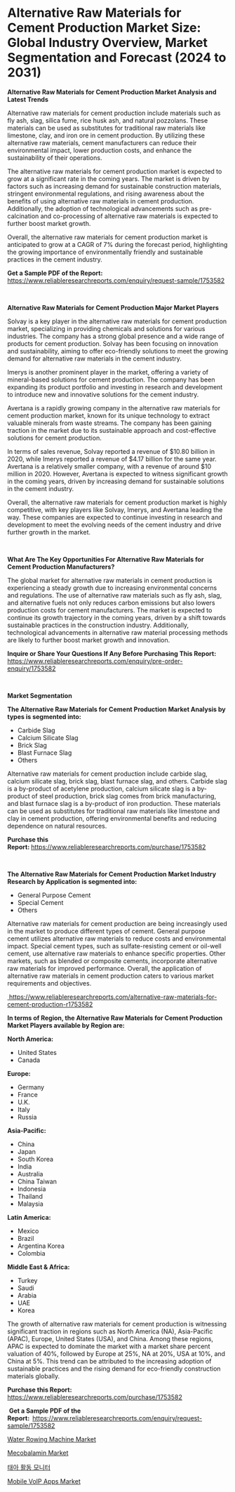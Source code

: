 <p><h1>Alternative Raw Materials for Cement Production Market Size: Global Industry Overview, Market Segmentation and Forecast (2024 to 2031)</h1></p><p><strong>Alternative Raw Materials for Cement Production Market Analysis and Latest Trends</strong></p>
<p><p>Alternative raw materials for cement production include materials such as fly ash, slag, silica fume, rice husk ash, and natural pozzolans. These materials can be used as substitutes for traditional raw materials like limestone, clay, and iron ore in cement production. By utilizing these alternative raw materials, cement manufacturers can reduce their environmental impact, lower production costs, and enhance the sustainability of their operations.</p><p>The alternative raw materials for cement production market is expected to grow at a significant rate in the coming years. The market is driven by factors such as increasing demand for sustainable construction materials, stringent environmental regulations, and rising awareness about the benefits of using alternative raw materials in cement production. Additionally, the adoption of technological advancements such as pre-calcination and co-processing of alternative raw materials is expected to further boost market growth.</p><p>Overall, the alternative raw materials for cement production market is anticipated to grow at a CAGR of 7% during the forecast period, highlighting the growing importance of environmentally friendly and sustainable practices in the cement industry.</p></p>
<p><strong>Get a Sample PDF of the Report:&nbsp;</strong> <a href="https://www.reliableresearchreports.com/enquiry/request-sample/1753582">https://www.reliableresearchreports.com/enquiry/request-sample/1753582</a></p>
<p>&nbsp;</p>
<p><strong>Alternative Raw Materials for Cement Production Major Market Players</strong></p>
<p><p>Solvay is a key player in the alternative raw materials for cement production market, specializing in providing chemicals and solutions for various industries. The company has a strong global presence and a wide range of products for cement production. Solvay has been focusing on innovation and sustainability, aiming to offer eco-friendly solutions to meet the growing demand for alternative raw materials in the cement industry.</p><p>Imerys is another prominent player in the market, offering a variety of mineral-based solutions for cement production. The company has been expanding its product portfolio and investing in research and development to introduce new and innovative solutions for the cement industry.</p><p>Avertana is a rapidly growing company in the alternative raw materials for cement production market, known for its unique technology to extract valuable minerals from waste streams. The company has been gaining traction in the market due to its sustainable approach and cost-effective solutions for cement production.</p><p>In terms of sales revenue, Solvay reported a revenue of $10.80 billion in 2020, while Imerys reported a revenue of $4.17 billion for the same year. Avertana is a relatively smaller company, with a revenue of around $10 million in 2020. However, Avertana is expected to witness significant growth in the coming years, driven by increasing demand for sustainable solutions in the cement industry.</p><p>Overall, the alternative raw materials for cement production market is highly competitive, with key players like Solvay, Imerys, and Avertana leading the way. These companies are expected to continue investing in research and development to meet the evolving needs of the cement industry and drive further growth in the market.</p></p>
<p>&nbsp;</p>
<p><strong>What Are The Key Opportunities For Alternative Raw Materials for Cement Production Manufacturers?</strong></p>
<p><p>The global market for alternative raw materials in cement production is experiencing a steady growth due to increasing environmental concerns and regulations. The use of alternative raw materials such as fly ash, slag, and alternative fuels not only reduces carbon emissions but also lowers production costs for cement manufacturers. The market is expected to continue its growth trajectory in the coming years, driven by a shift towards sustainable practices in the construction industry. Additionally, technological advancements in alternative raw material processing methods are likely to further boost market growth and innovation.</p></p>
<p><strong>Inquire or Share Your Questions If Any Before Purchasing This Report:</strong> <a href="https://www.reliableresearchreports.com/enquiry/pre-order-enquiry/1753582">https://www.reliableresearchreports.com/enquiry/pre-order-enquiry/1753582</a></p>
<p>&nbsp;</p>
<p><strong>Market Segmentation</strong></p>
<p><strong>The Alternative Raw Materials for Cement Production Market Analysis by types is segmented into:</strong></p>
<p><ul><li>Carbide Slag</li><li>Calcium Silicate Slag</li><li>Brick Slag</li><li>Blast Furnace Slag</li><li>Others</li></ul></p>
<p><p>Alternative raw materials for cement production include carbide slag, calcium silicate slag, brick slag, blast furnace slag, and others. Carbide slag is a by-product of acetylene production, calcium silicate slag is a by-product of steel production, brick slag comes from brick manufacturing, and blast furnace slag is a by-product of iron production. These materials can be used as substitutes for traditional raw materials like limestone and clay in cement production, offering environmental benefits and reducing dependence on natural resources.</p></p>
<p><strong>Purchase this Report:&nbsp;</strong><a href="https://www.reliableresearchreports.com/purchase/1753582">https://www.reliableresearchreports.com/purchase/1753582</a></p>
<p>&nbsp;</p>
<p><strong>The Alternative Raw Materials for Cement Production Market Industry Research by Application is segmented into:</strong></p>
<p><ul><li>General Purpose Cement</li><li>Special Cement</li><li>Others</li></ul></p>
<p><p>Alternative raw materials for cement production are being increasingly used in the market to produce different types of cement. General purpose cement utilizes alternative raw materials to reduce costs and environmental impact. Special cement types, such as sulfate-resisting cement or oil-well cement, use alternative raw materials to enhance specific properties. Other markets, such as blended or composite cements, incorporate alternative raw materials for improved performance. Overall, the application of alternative raw materials in cement production caters to various market requirements and objectives.</p></p>
<p><a href="https://www.reliableresearchreports.com/alternative-raw-materials-for-cement-production-r1753582">&nbsp;https://www.reliableresearchreports.com/alternative-raw-materials-for-cement-production-r1753582</a></p>
<p><strong>In terms of Region, the Alternative Raw Materials for Cement Production Market Players available by Region are:</strong></p>
<p>
    <p> <strong> North America: </strong>
        <ul>
            <li>United States</li>
            <li>Canada</li>
        </ul>
        </p> 
    <p> <strong> Europe: </strong>
        <ul>
            <li>Germany</li>
            <li>France</li>
            <li>U.K.</li>
            <li>Italy</li>
            <li>Russia</li>
        </ul>
        </p> 
    <p> <strong> Asia-Pacific: </strong>
        <ul>
            <li>China</li>
            <li>Japan</li>
            <li>South Korea</li>
            <li>India</li>
            <li>Australia</li>
            <li>China Taiwan</li>
            <li>Indonesia</li>
            <li>Thailand</li>
            <li>Malaysia</li>
        </ul>
        </p> 
    <p> <strong> Latin America: </strong>
        <ul>
            <li>Mexico</li>
            <li>Brazil</li>
            <li>Argentina Korea</li>
            <li>Colombia</li>
        </ul>
        </p> 
    <p> <strong> Middle East & Africa: </strong>
        <ul>
            <li>Turkey</li>
            <li>Saudi</li>
            <li>Arabia</li>
            <li>UAE</li>
            <li>Korea</li>
        </ul>
    </p>
    </p>
<p><p>The growth of alternative raw materials for cement production is witnessing significant traction in regions such as North America (NA), Asia-Pacific (APAC), Europe, United States (USA), and China. Among these regions, APAC is expected to dominate the market with a market share percent valuation of 40%, followed by Europe at 25%, NA at 20%, USA at 10%, and China at 5%. This trend can be attributed to the increasing adoption of sustainable practices and the rising demand for eco-friendly construction materials globally.</p></p>
<p><strong>Purchase this Report: </strong><a href="https://www.reliableresearchreports.com/purchase/1753582">https://www.reliableresearchreports.com/purchase/1753582</a></p>
<p>&nbsp;<strong>Get a Sample PDF of the Report:&nbsp;&nbsp;</strong><a href="https://www.reliableresearchreports.com/enquiry/request-sample/1753582">https://www.reliableresearchreports.com/enquiry/request-sample/1753582</a></p>
<p><strong></strong></p>
<p><p><a href="https://github.com/CliffMedina6/Market-Research-Report-List-4/blob/main/water-rowing-machine-market.md">Water Rowing Machine Market</a></p><p><a href="https://www.linkedin.com/pulse/decoding-mecobalamin-market-metrics-share-trends-growth-patterns-cmcne">Mecobalamin Market</a></p><p><a href="https://github.com/oajzkywllm460/Market-Research-Report-List-2/blob/main/438814452187.md">태아 활동 모니터</a></p><p><a href="https://www.linkedin.com/pulse/mobile-voip-apps-market-trends-forecast-competitive-analysis-mxlae">Mobile VoIP Apps Market</a></p></p>